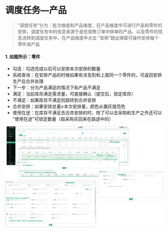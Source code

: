 # 调度任务—产品

> "调度任务“分为：批次维度和产品维度，在产品维度中可进行产品和零件的安排，调度任务中的信息来源于是在销售订单中排单的产品、以及零件的信息流转到调度任务中，在产品维度中点击 ”安排“跳出弹窗可操作安排每个零件或产品

#### 1. 如图所示：零件
* 勾选：勾选完成以后可以安排本次安排的数量
* 系统查询：在安排产品的时候如果有涉及到和上面同一个零件的，可返回安排生产后合并处理
* 下一步：分为产品满足的情况下和产品不满足 
* 满足：当前库存满足需求量，可直接确认（提交后，锁定库存）
* 不满足：如果库存不满足则跳转到合并安排
* 合并安排：如果安排总量≥本次安排量，颜色从置灰提亮色
* 使用在途：在库存不满足去合并安排的时，除了可以去采购和生产之外还可以 "使用在途"可锁定数量（指采购买回来在路途中的）

![如图所示](../../file/ddrw-cp1.png)


